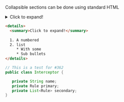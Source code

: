
Collapsible sections can be done using standard HTML

<details>
  <summary>Click to expand!</summary>
  
  1. A numbered
  2. list
     * With some
     * Sub bullets
</details>

```html
<details>
  <summary>Click to expand!</summary>
  
  1. A numbered
  2. list
     * With some
     * Sub bullets
</details>
```

```java
// This is a test for #362
public class Interceptor {

   private String name;
   private Rule primary;
   private List<Rule> secondary;
}
```
